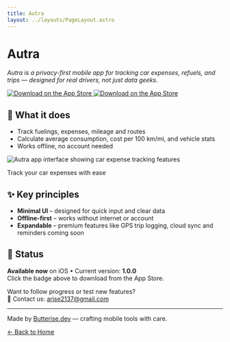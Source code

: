 ```yaml
---
title: Autra
layout: ../layouts/PageLayout.astro
---
```


# Autra

_Autra is a privacy-first mobile app for tracking car expenses, refuels, and trips — designed for real drivers, not just data geeks._

<div class="my-6 text-center">
  <a href="https://apple.co/4lFBbGr" aria-label="Download Autra on the App Store">
    <!-- Light mode badge -->
    <img 
      src="/badges/black.svg" 
      alt="Download on the App Store"
      class="mx-auto h-12 dark:hidden"
      loading="eager"
      decoding="async"
    />
    <!-- Dark mode badge -->
    <img 
      src="/badges/white.svg" 
      alt="Download on the App Store"
      class="mx-auto h-12 hidden dark:inline-block"
      loading="eager"
      decoding="async"
    />
  </a>
</div>

## 🚗 What it does

- Track fuelings, expenses, mileage and routes  
- Calculate average consumption, cost per 100 km/mi, and vehicle stats  
- Works offline, no account needed

<div class="my-8 text-center">
  <img 
    src="/autra-promo.png" 
    alt="Autra app interface showing car expense tracking features" 
    class="max-w-full h-auto rounded-lg shadow-lg mx-auto"
    style="max-width: 600px;"
    loading="lazy"
    decoding="async"
  />
  <p class="text-sm text-gray-600 dark:text-gray-400 mt-2">
    Track your car expenses with ease
  </p>
</div>

## ✨ Key principles

- **Minimal UI** – designed for quick input and clear data  
- **Offline-first** – works without internet or account  
- **Expandable** – premium features like GPS trip logging, cloud sync and reminders coming soon

## 📱 Status

**Available now** on iOS • Current version: **1.0.0**  
Click the badge above to download from the App Store.

Want to follow progress or test new features?  
📩 Contact us: [arise2137@gmail.com](mailto:arise2137@gmail.com)

---

Made by [Butterise.dev](/butterise.dev.github.io) — crafting mobile tools with care.

<div class="mt-8 text-center">
  <!-- Link do Home jako absolutny URL projektu (bezpieczny na subpath) -->
  <a href="/butterise.dev.github.io/" class="inline-flex items-center px-6 py-3 bg-yellow-500 hover:bg-yellow-600 text-white font-medium rounded-lg transition-all duration-200">
    ← Back to Home
  </a>
</div>
